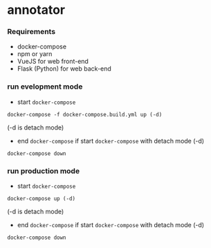 # annotator

### Requirements
- docker-compose
- npm or yarn
- VueJS for web front-end
- Flask (Python) for web back-end

### run evelopment mode
- start `docker-compose`
```
docker-compose -f docker-compose.build.yml up (-d)
```
(-d is detach mode)
- end `docker-compose` if start `docker-compose` with detach mode (-d)
```
docker-compose down
```

### run production mode
- start `docker-compose`
```
docker-compose up (-d)
```
(-d is detach mode)
- end `docker-compose` if start `docker-compose` with detach mode (-d)
```
docker-compose down
```
